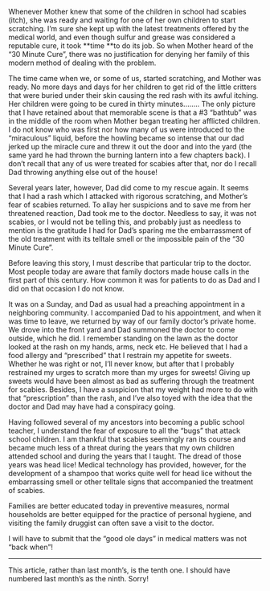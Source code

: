 Whenever Mother knew that some of the children in school had scabies (itch), she was ready and waiting for one of her own children to start scratching. I’m sure she kept up with the latest treatments offered by the medical world, and even though sulfur and grease was considered a reputable cure, it took **time **to do its job. So when Mother heard of the “30 Minute Cure”, there was no justification for denying her family of this modern method of dealing with the problem.

The time came when we, or some of us, started scratching, and Mother was ready. No more days and days for her children to get rid of the little critters that were buried under their skin causing the red rash with its awful itching. Her children were going to be cured in thirty minutes........ The only picture that I have retained about that memorable scene is that a #3 “bathtub” was in the middle of the room when Mother began treating her afflicted children. I do not know who was first nor how many of us were introduced to the “miraculous” liquid, before the howling became so intense that our dad jerked up the miracle cure and threw it out the door and into the yard (the same yard he had thrown the burning lantern into a few chapters back). I don’t recall that any of us were treated for scabies after that, nor do I recall Dad throwing anything else out of the house!

Several years later, however, Dad did come to my rescue again. It seems that I had a rash which I attacked with rigorous scratching, and Mother’s fear of scabies returned. To allay her suspicions and to save me from her threatened reaction, Dad took me to the doctor. Needless to say, it was not scabies, or I would not be telling this, and probably just as needless to mention is the gratitude I had for Dad’s sparing me the embarrassment of the old treatment with its telltale smell or the impossible pain of the “30 Minute Cure”.

Before leaving this story, I must describe that particular trip to the doctor. Most people today are aware that family doctors made house calls in the first part of this century. How common it was for patients to do as Dad and I did on that occasion I do not know.

It was on a Sunday, and Dad as usual had a preaching appointment in a neighboring community. I accompanied Dad to his appointment, and when it was time to leave, we returned by way of our family doctor’s private home. We drove into the front yard and Dad summoned the doctor to come outside, which he did. I remember standing on the lawn as the doctor looked at the rash on my hands, arms, neck etc. He believed that I had a food allergy and “prescribed” that I restrain my appetite for sweets. Whether he was right or not, I’ll never know, but after that I probably restrained my urges to scratch more than my urges for sweets! Giving up sweets would have been almost as bad as suffering through the treatment for scabies. Besides, I have a suspicion that my weight had more to do with that “prescription” than the rash, and I’ve also toyed with the idea that the doctor and Dad may have had a conspiracy going.

Having followed several of my ancestors into becoming a public school teacher, I understand the fear of exposure to all the “bugs” that attack school children. I am thankful that scabies seemingly ran its course and became much less of a threat during the years that my own children attended school and during the years that I taught. The dread of those years was head lice! Medical technology has provided, however, for the development of a shampoo that works quite well for head lice without the embarrassing smell or other telltale signs that accompanied the treatment of scabies.

Families are better educated today in preventive measures, normal households are better equipped for the practice of personal hygiene, and visiting the family druggist can often save a visit to the doctor.

I will have to submit that the “good ole days” in medical matters was not “back when”!


---- 
This article, rather than last month’s, is the tenth one. I should have numbered last month’s as the ninth. Sorry!